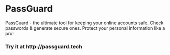 # PassGuard

<p>PassGuard - the ultimate tool for keeping your online accounts safe. Check passwords & generate secure ones. Protect your personal information like a pro!<p>

  
  <h3>Try it at http://passguard.tech <h3>
